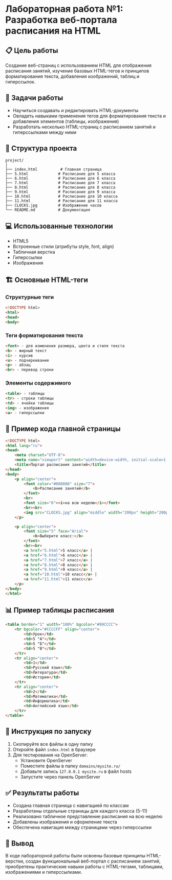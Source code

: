 # Лабораторная работа №1: Разработка веб-портала расписания на HTML

## 📋 Цель работы
Создание веб-страниц с использованием HTML для отображения расписания занятий, изучение базовых HTML-тегов и принципов форматирования текста, добавления изображений, таблиц и гиперссылок.

## 🎯 Задачи работы
- Научиться создавать и редактировать HTML-документы
- Овладеть навыками применения тегов для форматирования текста и добавления элементов (таблицы, изображения)
- Разработать несколько HTML-страниц с расписанием занятий и гиперссылками между ними

## 📁 Структура проекта
```
project/
│
├── index.html          # Главная страница
├── 5.html             # Расписание для 5 класса
├── 6.html             # Расписание для 6 класса
├── 7.html             # Расписание для 7 класса
├── 8.html             # Расписание для 8 класса
├── 9.html             # Расписание для 9 класса
├── 10.html            # Расписание для 10 класса
├── 11.html            # Расписание для 11 класса
├── CLOCKS.jpg         # Изображение часов
└── README.md          # Документация
```

## 💻 Использованные технологии
- HTML5
- Встроенные стили (атрибуты style, font, align)
- Табличная верстка
- Гиперссылки
- Изображения

## 🏗️ Основные HTML-теги

### Структурные теги
```html
<!DOCTYPE html>
<html>
<head>
<body>
```

### Теги форматирования текста
```html
<font> - для изменения размера, цвета и стиля текста
<b> - жирный текст
<i> - курсив
<u> - подчеркивание
<p> - абзац
<br> - перевод строки
```

### Элементы содержимого
```html
<table> - таблицы
<tr> - строки таблицы
<td> - ячейки таблицы
<img> - изображения
<a> - гиперссылки
```

## 📝 Пример кода главной страницы

```html
<!DOCTYPE html>
<html lang="ru">
<head>
    <meta charset="UTF-8">
    <meta name="viewport" content="width=device-width, initial-scale=1.0">
    <title>Портал расписания занятий</title>
</head>
<body>
    <p align="center">
        <font color="#008080" size="7">
            <b>Расписание занятий</b>
        </font>
        <br>
        <font size="6"><i>на всю неделю</i></font>
        <br><br>
        <img src="CLOCKS.jpg" align="middle" width="200px" height="200px" alt="Часы">
    </p>

    <p align="center">
        <font size="5" face="Arial">
            <b>Выберите класс:</b>
        </font>
        <br><br>
        <a href="5.html">5 класс</a> |
        <a href="6.html">6 класс</a> |
        <a href="7.html">7 класс</a> |
        <a href="8.html">8 класс</a> |
        <a href="9.html">9 класс</a> |
        <a href="10.html">10 класс</a> |
        <a href="11.html">11 класс</a>
    </p>
</body>
</html>
```

## 📊 Пример таблицы расписания

```html
<table border="1" width="100%" bgcolor="#99CCCC">
    <tr bgcolor="#CCCCFF" align="center">
        <td>Урок</td>
        <td>5 "А"</td>
        <td>5 "Б"</td>
        <td>5 "В"</td>
    </tr>
    <tr align="center">
        <td>1</td>
        <td>Русский язык</td>
        <td>Литература</td>
        <td>История</td>
    </tr>
    <tr align="center">
        <td>2</td>
        <td>Математика</td>
        <td>Информатика</td>
        <td>Английский язык</td>
    </tr>
</table>
```

## 🚀 Инструкция по запуску

1. Скопируйте все файлы в одну папку
2. Откройте файл `index.html` в браузере
3. Для тестирования на OpenServer:
   - Установите OpenServer
   - Поместите файлы в папку `domains/mysite.ru/`
   - Добавьте запись `127.0.0.1 mysite.ru` в файл hosts
   - Запустите через панель OpenServer

## ✅ Результаты работы

- Создана главная страница с навигацией по классам
- Разработаны отдельные страницы для каждого класса (5-11)
- Реализовано табличное представление расписания на всю неделю
- Добавлены изображения и оформление текста
- Обеспечена навигация между страницами через гиперссылки

## 📝 Вывод

В ходе лабораторной работы были освоены базовые принципы HTML-верстки, создан функциональный веб-портал с расписанием занятий, приобретены практические навыки работы с HTML-тегами, таблицами, изображениями и гиперссылками.